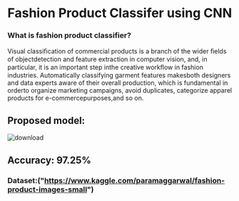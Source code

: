 # Fashion Product Classifer using CNN

### **What is fashion product classifier?**

Visual classiﬁcation of commercial products is a branch of the wider ﬁelds of objectdetection and feature extraction in computer vision, and, in particular, it is an important step inthe creative workﬂow in fashion industries. Automatically classifying garment features makesboth designers and data experts aware of their overall production, which is fundamental in orderto organize marketing campaigns, avoid duplicates, categorize apparel products for e-commercepurposes,and so on. 
## Proposed model:


![download](https://user-images.githubusercontent.com/61019243/193461061-036efb3f-d527-4aaa-88ea-862e81fc2a89.png) <br>

## Accuracy: 97.25%

### Dataset:("https://www.kaggle.com/paramaggarwal/fashion-product-images-small") 




